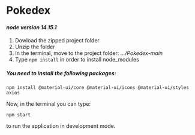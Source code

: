 # Pokedex

#### _node version 14.15.1_

1. Dowload the zipped project folder
2. Unzip the folder
3. In the terminal, move to the project folder:  _.../Pokedex-main_
4. Type `npm install` in order to install node_modules

##### You need to install the following packages:
`npm install @material-ui/core @material-ui/icons @material-ui/styles axios`

Now, in the terminal you can type:

`npm start`

to run the application in development mode.

